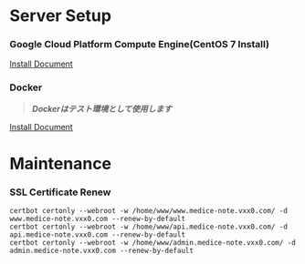 # Server Setup
### Google Cloud Platform Compute Engine(CentOS 7 Install)
[Install Document](centos/index.md)

### Docker
> ***Dockerはテスト環境として使用します*** 

[Install Document](docker/index.md)

# Maintenance
### SSL Certificate Renew
```
certbot certonly --webroot -w /home/www/www.medice-note.vxx0.com/ -d www.medice-note.vxx0.com --renew-by-default
certbot certonly --webroot -w /home/www/api.medice-note.vxx0.com/ -d api.medice-note.vxx0.com --renew-by-default
certbot certonly --webroot -w /home/www/admin.medice-note.vxx0.com/ -d admin.medice-note.vxx0.com --renew-by-default
```
